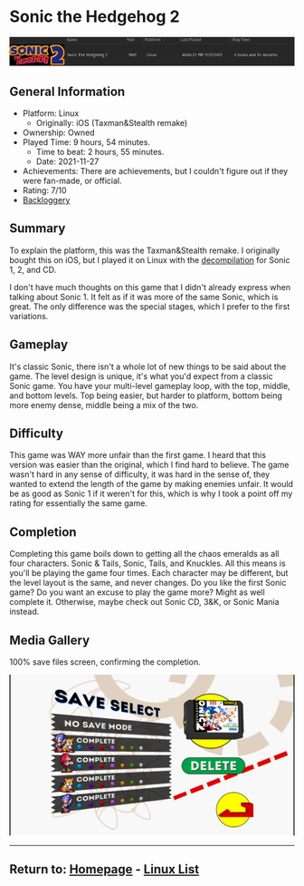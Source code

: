 # Sonic the Hedgehog 2

![](./Assets/Sonic2-PlayStats.png)

## General Information

- Platform: Linux
	- Originally: iOS (Taxman&Stealth remake)
- Ownership: Owned
- Played Time: 9 hours, 54 minutes.
	- Time to beat: 2 hours, 55 minutes.
	- Date: 2021-11-27
- Achievements: There are achievements, but I couldn't figure out if they were fan-made, or official.
- Rating: 7/10
- [Backloggery](https://www.backloggery.com/games.php?user=QueenRaven29&search=Sonic+the+Hedgehog)

## Summary
To explain the platform, this was the Taxman&Stealth remake. I originally bought this on iOS, but I played it on Linux with the [decompilation](https://github.com/Rubberduckycooly/Sonic-1-2-2013-Decompilation) for Sonic 1, 2, and CD. 

I don't have much thoughts on this game that I didn't already express when talking about Sonic 1. It felt as if it was more of the same Sonic, which is great. The only difference was the special stages, which I prefer to the first variations. 

## Gameplay
It's classic Sonic, there isn't a whole lot of new things to be said about the game. The level design is unique, it's what you'd expect from a classic Sonic game. You have your multi-level gameplay loop, with the top, middle, and bottom levels. Top being easier, but harder to platform, bottom being more enemy dense, middle being a mix of the two. 

## Difficulty
This game was WAY more unfair than the first game. I heard that this version was easier than the original, which I find hard to believe. The game wasn't hard in any sense of difficulty, it was hard in the sense of, they wanted to extend the length of the game by making enemies unfair. It would be as good as Sonic 1 if it weren't for this, which is why I took a point off my rating for essentially the same game. 

## Completion
Completing this game boils down to getting all the chaos emeralds as all four characters. Sonic & Tails, Sonic, Tails, and Knuckles. All this means is you'll be playing the game four times. Each character may be different, but the level layout is the same, and never changes. Do you like the first Sonic game? Do you want an excuse to play the game more? Might as well complete it. Otherwise, maybe check out Sonic CD, 3&K, or Sonic Mania instead.

## Media Gallery

100% save files screen, confirming the completion.

![](./Assets/Sonic2-100.png)

* * *
## Return to: [Homepage](/index) - [Linux List](/Linux/linux-index)